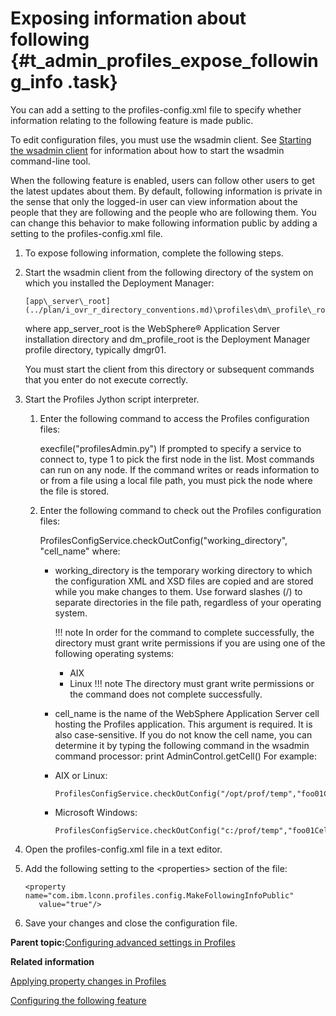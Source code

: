 # Exposing information about following {#t_admin_profiles_expose_following_info .task}

You can add a setting to the profiles-config.xml file to specify whether information relating to the following feature is made public.

To edit configuration files, you must use the wsadmin client. See [Starting the wsadmin client](t_admin_wsadmin_starting.md) for information about how to start the wsadmin command-line tool.

When the following feature is enabled, users can follow other users to get the latest updates about them. By default, following information is private in the sense that only the logged-in user can view information about the people that they are following and the people who are following them. You can change this behavior to make following information public by adding a setting to the profiles-config.xml file.

1.  To expose following information, complete the following steps.
2.  Start the wsadmin client from the following directory of the system on which you installed the Deployment Manager:

    ```
    [app\_server\_root](../plan/i_ovr_r_directory_conventions.md)\profiles\dm\_profile\_root\bin
    ```

    where app\_server\_root is the WebSphere® Application Server installation directory and dm\_profile\_root is the Deployment Manager profile directory, typically dmgr01.

    You must start the client from this directory or subsequent commands that you enter do not execute correctly.

3.  Start the Profiles Jython script interpreter.

    1.  Enter the following command to access the Profiles configuration files:

        execfile\("profilesAdmin.py"\) If prompted to specify a service to connect to, type 1 to pick the first node in the list. Most commands can run on any node. If the command writes or reads information to or from a file using a local file path, you must pick the node where the file is stored.

    2.  Enter the following command to check out the Profiles configuration files:

        ProfilesConfigService.checkOutConfig\("working\_directory", "cell\_name" where:

        -   working\_directory is the temporary working directory to which the configuration XML and XSD files are copied and are stored while you make changes to them. Use forward slashes \(/\) to separate directories in the file path, regardless of your operating system.

            !!! note
    In order for the command to complete successfully, the directory must grant write permissions if you are using one of the following operating systems:

            -   AIX
            -   Linux
            !!! note
    The directory must grant write permissions or the command does not complete successfully.

        -   cell\_name is the name of the WebSphere Application Server cell hosting the Profiles application. This argument is required. It is also case-sensitive. If you do not know the cell name, you can determine it by typing the following command in the wsadmin command processor: print AdminControl.getCell\(\)
        For example:

        -   AIX or Linux:

            ```
            ProfilesConfigService.checkOutConfig("/opt/prof/temp","foo01Cell01")
            ```

        -   Microsoft Windows:

            ```
            ProfilesConfigService.checkOutConfig("c:/prof/temp","foo01Cell01")
            ```

4.  Open the profiles-config.xml file in a text editor.

5.  Add the following setting to the <properties\> section of the file:

    ```
    <property name="com.ibm.lconn.profiles.config.MakeFollowingInfoPublic" 
       value="true"/>
    ```

6.  Save your changes and close the configuration file.


**Parent topic:**[Configuring advanced settings in Profiles](../admin/c_admin_profiles_config_adv_settings.md)

**Related information**  


[Applying property changes in Profiles](../admin/t_admin_profiles_save_changes.md)

[Configuring the following feature](../admin/t_admin_profiles_configure_following.md)

